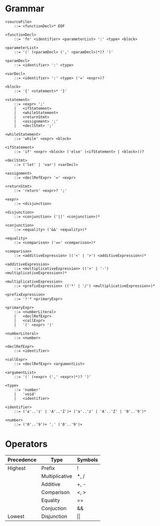# Grammar

```bnf
<sourceFile> 
    ::= <functionDecl>* EOF

<functionDecl> 
    ::= 'fn' <identifier> <parameterList> ':' <type> <block>

<parameterList>
    ::= '(' (<paramDecl> (',' <paramDecl>)*)? ')'

<paramDecl>
    ::= <identifier> ':' <type>

<varDecl>
    ::= <identifier> ':' <type> ('=' <expr>)?

<block>
    ::= '{' <statement>* '}'

<statement>
    ::= <expr> ';'
    |   <ifStatement>
    |   <whileStatement>
    |   <returnStmt>
    |   <assignment> ';'
    |   <declStmt> ';'

<whileStatement>
    ::= 'while' <expr> <block>

<ifStatement>
    ::= 'if' <expr> <block> ('else' (<ifStatement> | <block>))?

<declStmt>
    ::= ('let' | 'var') <varDecl>

<assignment>
    ::= <declRefExpr> '=' <expr>

<returnStmt>
    ::= 'return' <expr>? ';'

<expr>
    ::= <disjunction>
    
<disjunction>
    ::= <conjunction> ('||' <conjunction>)*

<conjunction>
    ::= <equality> ('&&' <equality>)*

<equality>
    ::= <comparison> ('==' <comparison>)*

<comparison>
    ::= <additiveExpression> (('<' | '>') <additiveExpression>)*

<additiveExpression>
    ::= <multiplicativeExpression> (('+' | '-') <multiplicativeExpression>)*

<multiplicativeExpression>
    ::= <prefixExpression> (('*' | '/') <multiplicativeExpression>)*

<prefixExpression>
    ::= '!'* <primaryExpr>

<primaryExpr>
    ::= <numberLiteral>
    |   <declRefExpr>
    |   <callExpr>
    |   '(' <expr> ')'

<numberLiteral>
    ::= <number>

<declRefExpr>
    ::= <identifier>

<callExpr>
    ::= <declRefExpr> <argumentList>

<argumentList>
    ::= '(' (<expr> (',' <expr>)*)? ')'

<type>
    ::= 'number'
    |   'void'
    |   <identifier>

<identifier>
    ::= ('a'..'z' | 'A'..'Z')+ ('a'..'z' | 'A'..'Z' | '0'..'9')*

<number>
    ::= ('0'..'9')+ '.' ('0'..'9')+
```
# Operators

| Precedence | Type           | Symbols |
|------------|----------------|---------|
| Highest    | Prefix         | !       |
|            | Multiplicative | *, /    |
|            | Additive       | +, -    |
|            | Comparison     | <, >    |
|            | Equality       | ==      |
|            |Conjuction      | &&      |
| Lowest     | Disjunction    | \|\|    |

